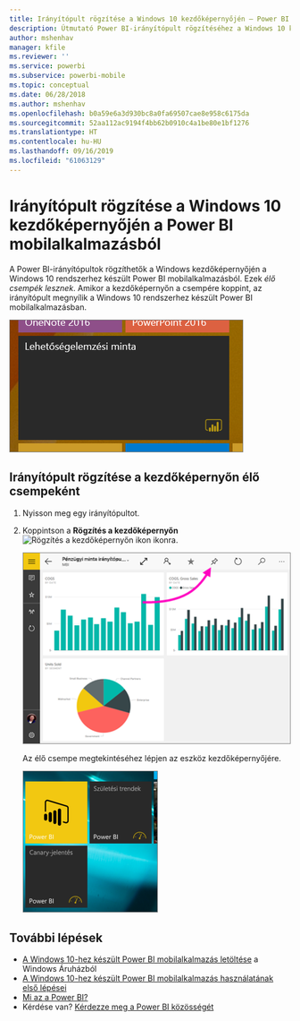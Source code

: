 ```yaml
---
title: Irányítópult rögzítése a Windows 10 kezdőképernyőjén – Power BI mobilalkalmazás
description: Útmutató Power BI-irányítópult rögzítéséhez a Windows 10 kezdőképernyőjén a Power BI-mobilalkalmazásból, hogy a kritikus metrikák azonnal láthatók legyenek.
author: mshenhav
manager: kfile
ms.reviewer: ''
ms.service: powerbi
ms.subservice: powerbi-mobile
ms.topic: conceptual
ms.date: 06/28/2018
ms.author: mshenhav
ms.openlocfilehash: b0a59e6a3d930bc8a0fa69507cae8e958c6175da
ms.sourcegitcommit: 52aa112ac9194f4bb62b0910c4a1be80e1bf1276
ms.translationtype: HT
ms.contentlocale: hu-HU
ms.lasthandoff: 09/16/2019
ms.locfileid: "61063129"
---
```

# <a name="pin-a-dashboard-to-your-windows-10-start-screen-from-the-power-bi-mobile-app"></a>Irányítópult rögzítése a Windows 10 kezdőképernyőjén a Power BI mobilalkalmazásból
A Power BI-irányítópultok rögzíthetők a Windows kezdőképernyőjén a Windows 10 rendszerhez készült Power BI mobilalkalmazásból. Ezek *élő csempék lesznek*. Amikor a kezdőképernyőn a csempére koppint, az irányítópult megnyílik a Windows 10 rendszerhez készült Power BI mobilalkalmazásban.

![Windows élő csempe](./media/mobile-pin-dashboard-start-screen-windows-10-phone-app/power-bi-windows-10-pin-start-screen.png)

## <a name="pin-a-dashboard-to-your-start-screen-as-a-live-tile"></a>Irányítópult rögzítése a kezdőképernyőn élő csempeként
1. Nyisson meg egy irányítópultot.
2. Koppintson a **Rögzítés a kezdőképernyőn** ![Rögzítés a kezdőképernyőn ikon](./media/mobile-pin-dashboard-start-screen-windows-10-phone-app/power-bi-windows-10-pin-start-icon.png) ikonra.
   
   ![Windows 10-mobilalkalmazás felső sávja](./media/mobile-pin-dashboard-start-screen-windows-10-phone-app/power-bi-windows-10-pin-start.png)
   
   Az élő csempe megtekintéséhez lépjen az eszköz kezdőképernyőjére.
   
   ![Windows 10 élő csempe](./media/mobile-pin-dashboard-start-screen-windows-10-phone-app/pbi_win10ph_startscrn.png)

## <a name="next-steps"></a>További lépések
* [A Windows 10-hez készült Power BI mobilalkalmazás letöltése](http://go.microsoft.com/fwlink/?LinkID=526478) a Windows Áruházból  
* [A Windows 10-hez készült Power BI mobilalkalmazás használatának első lépései](mobile-windows-10-phone-app-get-started.md)  
* [Mi az a Power BI?](../../power-bi-overview.md)
* Kérdése van? [Kérdezze meg a Power BI közösségét](http://community.powerbi.com/)

